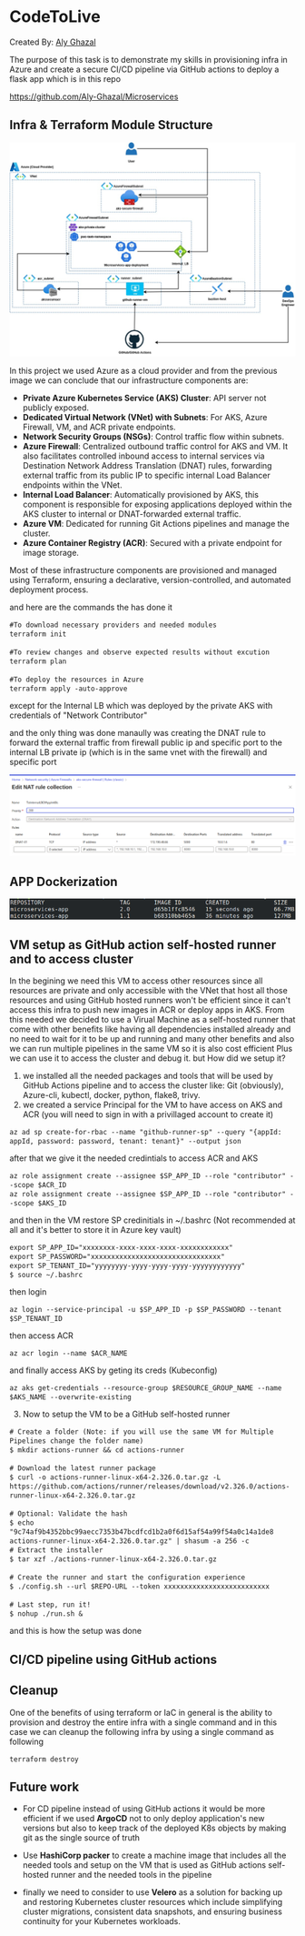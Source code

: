 # CodeToLive

Created By: [Aly Ghazal](https://www.linkedin.com/in/aly-ghazal/)

The purpose of this task is to demonstrate my skills in provisioning infra in Azure and create a secure CI/CD pipeline via GitHub actions to deploy a flask app which is in this repo

https://github.com/Aly-Ghazal/Microservices

## Infra & Terraform Module Structure

![Full Infra](docs/images/1.jpg)

In this project we used Azure as a cloud provider and from the previous image we can conclude that our infrastructure components are:

- **Private Azure Kubernetes Service (AKS) Cluster**: API server not publicly exposed.
- **Dedicated Virtual Network (VNet) with Subnets**: For AKS, Azure Firewall, VM, and ACR private endpoints.
- **Network Security Groups (NSGs)**: Control traffic flow within subnets.
- **Azure Firewall**: Centralized outbound traffic control for AKS and VM. It also facilitates controlled inbound access to internal services via Destination Network Address Translation (DNAT) rules, forwarding external traffic from its public IP to specific internal Load Balancer endpoints within the VNet.
- **Internal Load Balancer**: Automatically provisioned by AKS, this component is responsible for exposing applications deployed within the AKS cluster to internal or DNAT-forwarded external traffic.
- **Azure VM**: Dedicated for running Git Actions pipelines and manage the cluster.
- **Azure Container Registry (ACR)**: Secured with a private endpoint for image storage.

Most of these infrastructure components are provisioned and managed using Terraform, ensuring a declarative, version-controlled, and automated deployment process.

and here are the commands the has done it

```
#To download necessary providers and needed modules
terraform init

#To review changes and observe expected results without excution
terraform plan

#To deploy the resources in Azure
terraform apply -auto-approve
```

except for the Internal LB which was deployed by the private AKS with credentials of "Network Contributor"

and the only thing was done manaully was creating the DNAT rule to forward the external traffic from firewall public ip and specific port to the internal LB private ip (which is in the same vnet with the firewall) and specific port

![DNAT rule](docs/images/2.png)

## APP Dockerization

![Multi-stage effect](docs/images/3.png)

## VM setup as GitHub action self-hosted runner and to access cluster

In the begining we need this VM to access other resources since all resources are private and only accessible with the VNet that host all those resources and using GitHub hosted runners won't be efficient since it can't access this infra to push new images in ACR or deploy apps in AKS.
From this needed we decided to use a Virual Machine as a self-hosted runner that come with other benefits like having all dependencies installed already and no need to wait for it to be up and running and many other benefits and also we can run multiple pipelines in the same VM so it is also cost efficient
Plus we can use it to access the cluster and debug it.
but How did we setup it?

1. we installed all the needed packages and tools that will be used by GitHub Actions pipeline and to access the cluster like: Git (obviously), Azure-cli, kubectl, docker, python, flake8, trivy.
2. we created a service Principal for the VM to have access on AKS and ACR (you will need to sign in with a privillaged account to create it)

```
az ad sp create-for-rbac --name "github-runner-sp" --query "{appId: appId, password: password, tenant: tenant}" --output json
```

after that we give it the needed credintials to access ACR and AKS

```
az role assignment create --assignee $SP_APP_ID --role "contributor" --scope $ACR_ID
az role assignment create --assignee $SP_APP_ID --role "contributor" --scope $AKS_ID
```

and then in the VM restore SP credinitials in ~/.bashrc (Not recommended at all and it's better to store it in Azure key vault)

```
export SP_APP_ID="xxxxxxxx-xxxx-xxxx-xxxx-xxxxxxxxxxxx"
export SP_PASSWORD="xxxxxxxxxxxxxxxxxxxxxxxxxxxxxxxx"
export SP_TENANT_ID="yyyyyyyy-yyyy-yyyy-yyyy-yyyyyyyyyyyy"
$ source ~/.bashrc
```

then login

```
az login --service-principal -u $SP_APP_ID -p $SP_PASSWORD --tenant $SP_TENANT_ID
```

then access ACR

```
az acr login --name $ACR_NAME
```

and finally access AKS by geting its creds (Kubeconfig)

```
az aks get-credentials --resource-group $RESOURCE_GROUP_NAME --name $AKS_NAME --overwrite-existing
```

3. Now to setup the VM to be a GitHub self-hosted runner

```
# Create a folder (Note: if you will use the same VM for Multiple Pipelines change the folder name)
$ mkdir actions-runner && cd actions-runner

# Download the latest runner package
$ curl -o actions-runner-linux-x64-2.326.0.tar.gz -L https://github.com/actions/runner/releases/download/v2.326.0/actions-runner-linux-x64-2.326.0.tar.gz

# Optional: Validate the hash
$ echo "9c74af9b4352bbc99aecc7353b47bcdfcd1b2a0f6d15af54a99f54a0c14a1de8 actions-runner-linux-x64-2.326.0.tar.gz" | shasum -a 256 -c
# Extract the installer
$ tar xzf ./actions-runner-linux-x64-2.326.0.tar.gz

# Create the runner and start the configuration experience
$ ./config.sh --url $REPO-URL --token xxxxxxxxxxxxxxxxxxxxxxxxxx

# Last step, run it!
$ nohup ./run.sh &
```

and this is how the setup was done

## CI/CD pipeline using GitHub actions

## Cleanup

One of the benefits of using terraform or IaC in general is the ability to provision and destroy the entire infra with a single command and in this case we can cleanup the following infra by using a single command as following

```
terraform destroy
```

## Future work

- For CD pipeline instead of using GitHub actions it would be more efficient if we used **ArgoCD** not to only deploy application's new versions but also to keep track of the deployed K8s objects by making git as the single source of truth

- Use **HashiCorp packer** to create a machine image that includes all the needed tools and setup on the VM that is used as GitHub actions self-hosted runner and the needed tools in the pipeline

- finally we need to consider to use **Velero** as a solution for backing up and restoring Kubernetes cluster resources which include simplifying cluster migrations, consistent data snapshots, and ensuring business continuity for your Kubernetes workloads.
